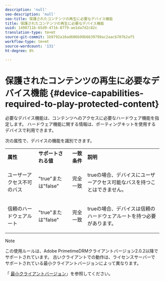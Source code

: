 ```yaml
---
description: 'null'
seo-description: 'null'
seo-title: 保護されたコンテンツの再生に必要なデバイス機能
title: 保護されたコンテンツの再生に必要なデバイス機能
uuid: 1490711b-65d9-4716-8779-ae1da7d2c82c
translation-type: tm+mt
source-git-commit: 1b9792a10ad606b99b6639799ac2aacb707b2af5
workflow-type: tm+mt
source-wordcount: '131'
ht-degree: 0%

---
```



# 保護されたコンテンツの再生に必要なデバイス機能 {#device-capabilities-required-to-play-protected-content}

必要なデバイス機能は、コンテンツへのアクセスに必要なハードウェア機能を指定します。 ハードウェア機能に関する情報は、ポーティングキットを使用するデバイスで利用できます。

次の属性で、デバイスの機能を識別できます。

<table id="table_v3n_fks_n4"> 
 <tbody> 
  <tr> 
   <td><b>属性</b> </td> 
   <td><b>サポートされる値</b> </td> 
   <td><b>一致条件</b> </td> 
   <td><b>説明</b> </td> 
  </tr> 
  <tr> 
   <td colname="1" class="- topic/entry "> <p class="- topic/p ">ユーザーアクセス不可のバス </p> </td> 
   <td colname="2" class="- topic/entry "> <p class="- topic/p ">"true"または"false" </p> </td> 
   <td colname="3" class="- topic/entry "> <p class="- topic/p ">完全一致 </p> </td> 
   <td colname="4" class="- topic/entry "> <p class="- topic/p ">trueの場合、デバイスにユーザーアクセス可能なバスを持つことはできません。 </p> </td> 
  </tr> 
  <tr> 
   <td colname="1" class="- topic/entry "> <p class="- topic/p ">信頼のハードウェアルート </p> </td> 
   <td colname="2" class="- topic/entry "> <p class="- topic/p ">"true"または"false" </p> </td> 
   <td colname="3" class="- topic/entry "> <p class="- topic/p ">完全一致 </p> </td> 
   <td colname="4" class="- topic/entry "> <p class="- topic/p ">trueの場合、デバイスは信頼のハードウェアルートを持つ必要があります。 </p> </td> 
  </tr> 
 </tbody> 
</table>

>[!NOTE]
>
>この使用ルールは、Adobe PrimetimeDRMクライアントバージョン2.0.2以降でサポートされています。 古いクライアントでの動作は、ライセンスサーバーでサポートされている最小クライアントバージョンによって異なります。
>
>「 [最小クライアントバージョン](../../../../protecting-content/setting-up-the-sdk/setup-dev-env.md)」を参照してください。

